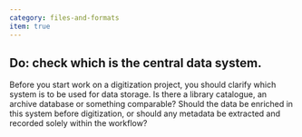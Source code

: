 ```yaml
---
category: files-and-formats
item: true
---
```



## Do: check which is the central data system.
Before you start work on a digitization project, you should clarify which system is to be used for data storage. Is there a library catalogue, an archive database or something comparable? Should the data be enriched in this system before digitization, or should any metadata be extracted and recorded solely within the workflow?
